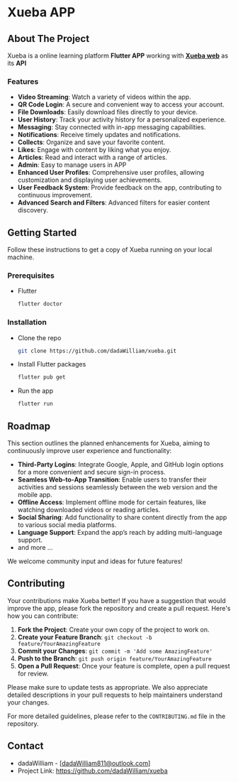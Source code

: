 # Xueba APP

## About The Project

Xueba is a online learning platform **Flutter APP** working with **[Xueba web]()** as its **API**

### Features

- **Video Streaming**: Watch a variety of videos within the app.
- **QR Code Login**: A secure and convenient way to access your account.
- **File Downloads**: Easily download files directly to your device.
- **User History**: Track your activity history for a personalized experience.
- **Messaging**: Stay connected with in-app messaging capabilities.
- **Notifications**: Receive timely updates and notifications.
- **Collects**: Organize and save your favorite content.
- **Likes**: Engage with content by liking what you enjoy.
- **Articles**: Read and interact with a range of articles.
- **Admin**: Easy to manage users in APP
- **Enhanced User Profiles**: Comprehensive user profiles, allowing customization and displaying user achievements.
- **User Feedback System**: Provide feedback on the app, contributing to continuous improvement.
- **Advanced Search and Filters**: Advanced filters for easier content discovery.

## Getting Started

Follow these instructions to get a copy of Xueba running on your local machine.

### Prerequisites

- Flutter
  ```sh
  flutter doctor
### Installation
- Clone the repo
  ```sh
  git clone https://github.com/dadaWilliam/xueba.git

- Install Flutter packages
  ```sh
  flutter pub get
- Run the app
  ```sh
  flutter run

## Roadmap
This section outlines the planned enhancements for Xueba, aiming to continuously improve user experience and functionality:

- **Third-Party Logins**: Integrate Google, Apple, and GitHub login options for a more convenient and secure sign-in process.
- **Seamless Web-to-App Transition**: Enable users to transfer their activities and sessions seamlessly between the web version and the mobile app.
- **Offline Access**: Implement offline mode for certain features, like watching downloaded videos or reading articles.
- **Social Sharing**: Add functionality to share content directly from the app to various social media platforms.
- **Language Support**: Expand the app’s reach by adding multi-language support.
- and more ...

We welcome community input and ideas for future features!

## Contributing

Your contributions make Xueba better! If you have a suggestion that would improve the app, please fork the repository and create a pull request. Here's how you can contribute:

1. **Fork the Project**: Create your own copy of the project to work on.
2. **Create your Feature Branch**: `git checkout -b feature/YourAmazingFeature`
3. **Commit your Changes**: `git commit -m 'Add some AmazingFeature'`
4. **Push to the Branch**: `git push origin feature/YourAmazingFeature`
5. **Open a Pull Request**: Once your feature is complete, open a pull request for review.

Please make sure to update tests as appropriate. We also appreciate detailed descriptions in your pull requests to help maintainers understand your changes.

For more detailed guidelines, please refer to the `CONTRIBUTING.md` file in the repository.

## Contact

- dadaWilliam - [dadaWilliam811@outlook.com]
- Project Link: https://github.com/dadaWilliam/xueba
